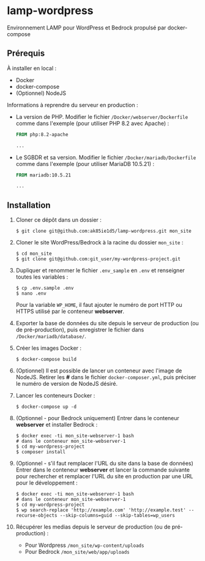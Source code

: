# lamp-wordpress

Environnement LAMP pour WordPress et Bedrock propulsé par docker-compose

## Prérequis

À installer en local :
- Docker
- docker-compose
- (Optionnel) NodeJS

Informations à reprendre du serveur en production :
- La version de PHP. Modifier le fichier `/Docker/webserver/Dockerfile` comme dans l'exemple (pour utiliser PHP 8.2 avec Apache) :
    ```dockerfile
    FROM php:8.2-apache

    ...
    ```

- Le SGBDR et sa version. Modifier le fichier `/Docker/mariadb/Dockerfile` comme dans l'exemple (pour utiliser MariaDB 10.5.21) :
    ```dockerfile
    FROM mariadb:10.5.21

    ...
    ```

## Installation

1. Cloner ce dépôt dans un dossier :
    ```shell
    $ git clone git@github.com:ak85ie1d5/lamp-wordpress.git mon_site
    ```

2. Cloner le site WordPress/Bedrock à la racine du dossier `mon_site` :
    ```shell
    $ cd mon_site
    $ git clone git@github.com:git_user/my-wordpress-project.git
    ```

3. Dupliquer et renommer le fichier `.env_sample` en `.env` et renseigner toutes les variables :
    ```shell
    $ cp .env.sample .env
    $ nano .env
    ```
   Pour la variable `WP_HOME`, il faut ajouter le numéro de port HTTP ou HTTPS utilisé par le conteneur **webserver**.

4. Exporter la base de données du site depuis le serveur de production (ou de pré-production), puis enregistrer le fichier dans `/Docker/mariadb/database/`.

5. Créer les images Docker :
    ```shell
    $ docker-compose build
    ```
6. (Optionnel) Il est possible de lancer un conteneur avec l'image de NodeJS. Retirer les **#** dans le fichier `docker-composer.yml`, puis préciser le numéro de version de NodeJS désiré.

7. Lancer les conteneurs Docker :
    ```shell
    $ docker-compose up -d
    ```

8. (Optionnel - pour Bedrock uniquement) Entrer dans le conteneur **webserver** et installer Bedrock :
    ```shell
    $ docker exec -ti mon_site-webserver-1 bash
    # dans le conteneur mon_site-webserver-1
    $ cd my-wordpress-project
    $ composer install
    ```

9. (Optionnel - s'il faut remplacer l'URL du site dans la base de données) Entrer dans le conteneur **webserver** et lancer la commande suivante pour rechercher et remplacer l'URL du site en production par une URL pour le développement :
    ```shell
    $ docker exec -ti mon_site-webserver-1 bash
    # dans le conteneur mon_site-webserver-1
    $ cd my-wordpress-project
    $ wp search-replace 'http://example.com' 'http://example.test' --recurse-objects --skip-columns=guid --skip-tables=wp_users
    ```

10. Récupérer les medias depuis le serveur de production (ou de pré-production) :
    - Pour Wordpress `/mon_site/wp-content/uploads`
    - Pour Bedrock `/mon_site/web/app/uploads`
